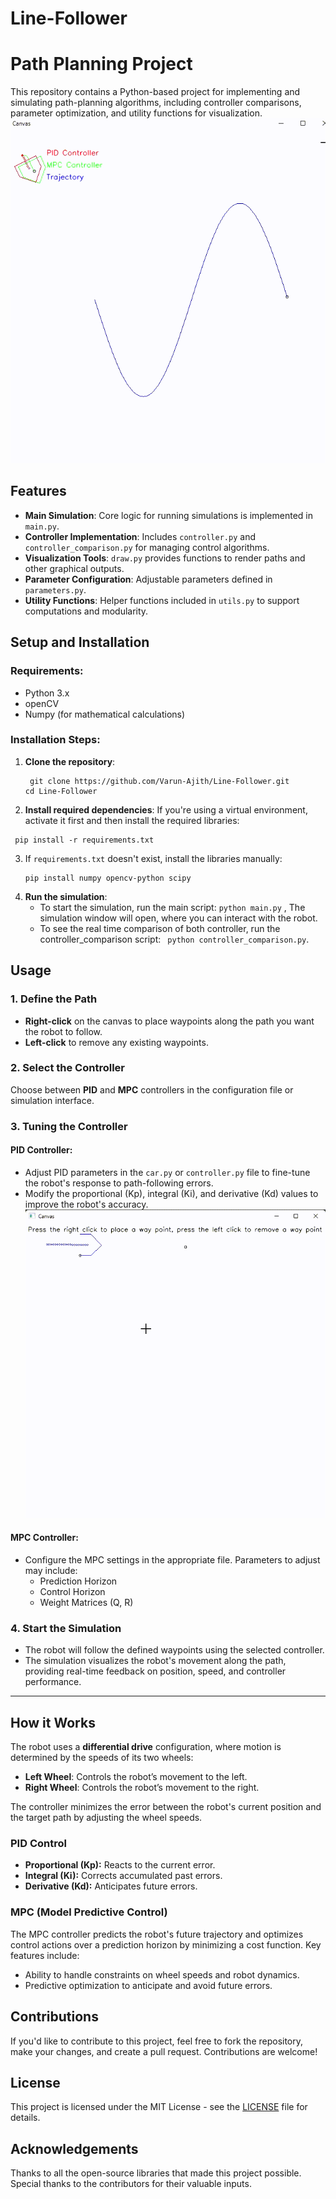 # Line-Follower

# Path Planning Project

This repository contains a Python-based project for implementing and simulating path-planning algorithms, including controller comparisons, parameter optimization, and utility functions for visualization.
![compare](compare.gif)

## Features

- **Main Simulation**: Core logic for running simulations is implemented in `main.py`.
- **Controller Implementation**: Includes `controller.py` and `controller_comparison.py` for managing control algorithms.
- **Visualization Tools**: `draw.py` provides functions to render paths and other graphical outputs.
- **Parameter Configuration**: Adjustable parameters defined in `parameters.py`.
- **Utility Functions**: Helper functions included in `utils.py` to support computations and modularity.


## Setup and Installation

### Requirements:
- Python 3.x
- openCV
- Numpy (for mathematical calculations)

### Installation Steps:

1. **Clone the repository**:
   ```
    git clone https://github.com/Varun-Ajith/Line-Follower.git
   cd Line-Follower
   ```
2.  **Install required dependencies**: If you're using a virtual environment, activate it first and then install the required libraries:
   ```
    pip install -r requirements.txt
  ```
3. If `requirements.txt` doesn't exist, install the libraries manually:
   ```
   pip install numpy opencv-python scipy
   ```
4. **Run the simulation**:
   - To start the simulation, run the main script: ``` python main.py ``` , The simulation window will open, where you can interact with the robot.
   - To see the real time comparison of both controller, run the controller_comparison script: ``` python controller_comparison.py```.

## Usage

### 1. Define the Path

- **Right-click** on the canvas to place waypoints along the path you want the robot to follow.
- **Left-click** to remove any existing waypoints.

### 2. Select the Controller

Choose between **PID** and **MPC** controllers in the configuration file or simulation interface.

### 3. Tuning the Controller

#### PID Controller:
- Adjust PID parameters in the `car.py` or `controller.py` file to fine-tune the robot's response to path-following errors.
- Modify the proportional (Kp), integral (Ki), and derivative (Kd) values to improve the robot's accuracy.
![pid](pid.gif)
#### MPC Controller:
- Configure the MPC settings in the appropriate file. Parameters to adjust may include:
  - Prediction Horizon
  - Control Horizon
  - Weight Matrices (Q, R)

### 4. Start the Simulation

- The robot will follow the defined waypoints using the selected controller.
- The simulation visualizes the robot's movement along the path, providing real-time feedback on position, speed, and controller performance.

---

## How it Works

The robot uses a **differential drive** configuration, where motion is determined by the speeds of its two wheels:

- **Left Wheel**: Controls the robot’s movement to the left.
- **Right Wheel**: Controls the robot’s movement to the right.

The controller minimizes the error between the robot's current position and the target path by adjusting the wheel speeds.

### PID Control
- **Proportional (Kp):** Reacts to the current error.
- **Integral (Ki):** Corrects accumulated past errors.
- **Derivative (Kd):** Anticipates future errors.

### MPC (Model Predictive Control)
The MPC controller predicts the robot's future trajectory and optimizes control actions over a prediction horizon by minimizing a cost function. Key features include:
- Ability to handle constraints on wheel speeds and robot dynamics.
- Predictive optimization to anticipate and avoid future errors.

## Contributions
If you'd like to contribute to this project, feel free to fork the repository, make your changes, and create a pull request. Contributions are welcome!

## License
This project is licensed under the MIT License - see the [LICENSE](LICENSE) file for details.

## Acknowledgements
Thanks to all the open-source libraries that made this project possible.
Special thanks to the contributors for their valuable inputs.

